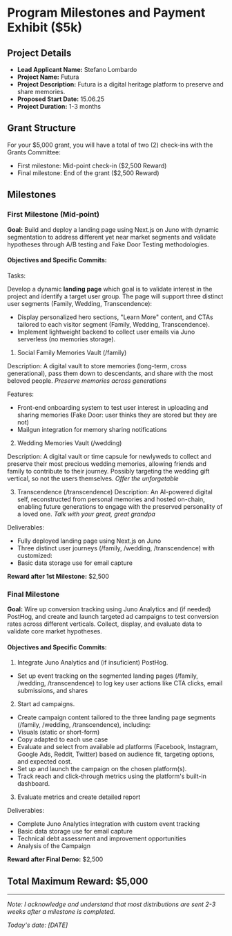 


# Program Milestones and Payment Exhibit ($5k)

## Project Details

- **Lead Applicant Name:** Stefano Lombardo
- **Project Name:** Futura
- **Project Description:** Futura is a digital heritage platform to preserve and share memories.
- **Proposed Start Date:** 15.06.25
- **Project Duration:** 1-3 months

## Grant Structure

For your $5,000 grant, you will have a total of two (2) check-ins with the Grants Committee:

- First milestone: Mid-point check-in ($2,500 Reward)
- Final milestone: End of the grant ($2,500 Reward)

## Milestones

### First Milestone (Mid-point)

**Goal:** Build and deploy a landing page using Next.js on Juno with dynamic segmentation to address different yet near market segments and validate hypotheses through A/B testing and Fake Door Testing methodologies.

#### Objectives and Specific Commits:

Tasks:

Develop a dynamic **landing page** which goal is to validate interest in the project and identify a target user group. The page will support three distinct user segments (Family, Wedding, Transcendence):

- Display personalized hero sections, "Learn More" content, and CTAs tailored to each visitor segment (Family, Wedding, Transcendence).
- Implement lightweight backend to collect user emails via Juno serverless (no memories storage).

1. Social Family Memories Vault (/family)

Description: A digital vault to store memories (long-term, cross generational), pass them down to descendants, and share with the most beloved people. *Preserve memories across generations*

Features:
- Front-end onboarding system to test user interest in uploading and sharing memories (Fake Door: user thinks they are stored but they are not)
- Mailgun integration for memory sharing notifications

2. Wedding Memories Vault (/wedding)

Description: A digital vault or time capsule for newlyweds to collect and preserve their most precious wedding memories, allowing friends and family to contribute to their journey. Possibly targeting the wedding gift vertical, so not the users themselves. *Offer the unforgetable*

3. Transcendence (/transcendence)
Description: An AI-powered digital self, reconstructed from personal memories and hosted on-chain, enabling future generations to engage with the preserved personality of a loved one. *Talk with your great, great grandpa*

Deliverables:

- Fully deployed landing page using Next.js on Juno
- Three distinct user journeys (/family, /wedding, /transcendence) with customized:
- Basic data storage use for email capture



**Reward after 1st Milestone:** $2,500

### Final Milestone

**Goal:** Wire up conversion tracking using Juno Analytics and (if needed) PostHog, and create and launch targeted ad campaigns to test conversion rates across different verticals. Collect, display, and evaluate data to validate core market hypotheses.

#### Objectives and Specific Commits:

1. Integrate Juno Analytics and (if insuficient) PostHog.

- Set up event tracking on the segmented landing pages (/family, /wedding, /transcendence) to log key user actions like CTA clicks, email submissions, and shares

2. Start ad campaigns.

- Create campaign content tailored to the three landing page segments (/family, /wedding, /transcendence), including:
- Visuals (static or short-form)
- Copy adapted to each use case
- Evaluate and select from available ad platforms (Facebook, Instagram, Google Ads, Reddit, Twitter) based on audience fit, targeting options, and expected cost.
- Set up and launch the campaign on the chosen platform(s).
- Track reach and click-through metrics using the platform's built-in dashboard.

3. Evaluate metrics and create detailed report

Deliverables:

- Complete Juno Analytics integration with custom event tracking
- Basic data storage use for email capture
- Technical debt assessment and improvement opportunities
- Analysis of the Campaign


**Reward after Final Demo:** $2,500

## Total Maximum Reward: $5,000

---

_Note: I acknowledge and understand that most distributions are sent 2-3 weeks after a milestone is completed._

_Today's date: [DATE]_

[^wedding-note]: While the core product remains the same, this vertical targets a more precise niche with distinct advantages: weddings are highly emotional events where people are naturally inclined to spend on meaningful gifts, the target audience is younger and more tech-savvy, and the audience is more easily reachable through specific wedding-related channels and communities.
